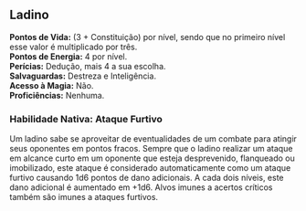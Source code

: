 ## Ladino <a id="ladino"></a>

**Pontos de Vida:** (3 + Constituição) por nível, sendo que no primeiro nível esse valor é multiplicado por três.</br>
**Pontos de Energia:** 4 por nível.</br>
**Perícias:** Dedução, mais 4 a sua escolha.</br>
**Salvaguardas:** Destreza e Inteligência.</br>
**Acesso à Magia:** Não.</br>
**Proficiências:** Nenhuma.</br>

### Habilidade Nativa: Ataque Furtivo
Um ladino sabe se aproveitar de eventualidades de um combate para atingir seus oponentes em pontos fracos. Sempre que o ladino realizar um ataque em alcance curto em um oponente que esteja desprevenido, flanqueado ou imobilizado, este ataque é considerado automaticamente como um ataque furtivo causando 1d6 pontos de dano adicionais. A cada dois níveis, este dano adicional é aumentado em +1d6. Alvos imunes a acertos críticos também são imunes a ataques furtivos.